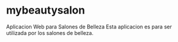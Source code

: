# mybeautysalon
Aplicacion Web para Salones de Belleza
Esta aplicacion es para ser utilizada por los salones de belleza.
